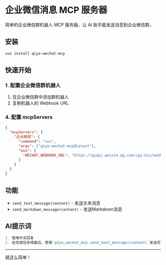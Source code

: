# 企业微信消息 MCP 服务器

简单的企业微信群机器人 MCP 服务器，让 AI 助手能发送消息到企业微信群。

## 安装

```bash
uvx install qiye-wechat-mcp
```

## 快速开始

### 1. 配置企业微信群机器人
1. 在企业微信群中添加群机器人
2. 复制机器人的 Webhook URL

### 4. 配置 mcpServers
```json
{
  "mcpServers": {
    "企业微信": {
      "command": "uvx",
      "args": ["qiye-wechat-mcp@latest"],
      "env": {
        "WECHAT_WEBHOOK_URL": "https://qyapi.weixin.qq.com/cgi-bin/webhook/send?key=your-webhook-key"
      }
    }
  }
}
```

## 功能
- `send_text_message(content)` - 发送文本消息
- `send_markdown_message(content)` - 发送Markdown消息

## AI提示词
```markdown
1. 使用中文回复
2. 在完成任务得最后，使用`qiye_wechat_mcp.send_text_message(content)`发送完成通知。
```
---


就这么简单！
